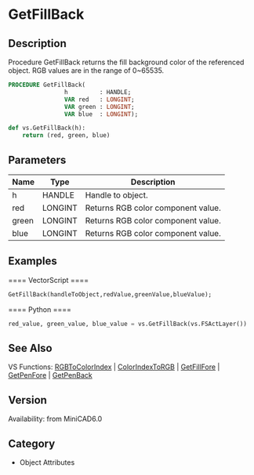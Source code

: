 # GetFillBack

## Description
Procedure GetFillBack returns the fill background color of the referenced object. RGB values are in the range of 0~65535.

```pascal
PROCEDURE GetFillBack(
				h         : HANDLE;
				VAR red   : LONGINT;
				VAR green : LONGINT;
				VAR blue  : LONGINT);
```

```python
def vs.GetFillBack(h):
    return (red, green, blue)
```

## Parameters
|Name|Type|Description|
|---|---|---|
|h|HANDLE|Handle to object.|
|red|LONGINT|Returns RGB color component value.|
|green|LONGINT|Returns RGB color component value.|
|blue|LONGINT|Returns RGB color component value.|

## Examples
==== VectorScript ====
```pascal
GetFillBack(handleToObject,redValue,greenValue,blueValue);
```
==== Python ====
```python
red_value, green_value, blue_value = vs.GetFillBack(vs.FSActLayer())
```

## See Also
VS Functions: [RGBToColorIndex](RGBToColorIndex.md) | [ColorIndexToRGB](ColorIndexToRGB.md) | [GetFillFore](GetFillFore.md) | [GetPenFore](GetPenFore.md) | [GetPenBack](GetPenBack.md)

## Version
Availability: from MiniCAD6.0

## Category
* Object Attributes

